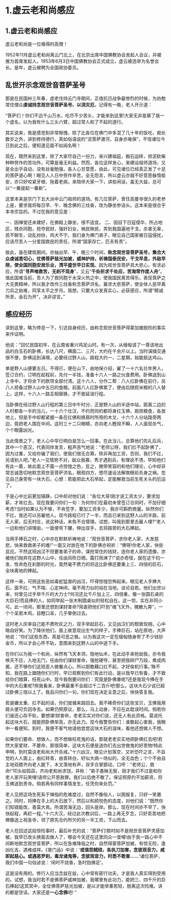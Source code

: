 # 1.虚云老和尚感应

## 1.虚云老和尚感应

虚云老和尚是一位难得的高僧！

1952年11月虚云老和尚离云门北上，在北京出席中国佛教协会发起人会议，并被推为首席发起人。1953年6月3日中国佛教协会正式成立，虚云被选举为名誉会长。是年，虚云被聘为全国政协委员。

## 乱世开示念观世音菩萨圣号

那是在民国卅三年春，虚老住持云门寺期间，正值抗日战争最惨烈的时候，为劝勉常住僧众**虔诚持念观世音菩萨圣号、以消灾厄**，记得有一晚，老人开示道：

“菩萨们！你们不远千山万水，吃尽不少苦头，才能来到这里!大家无非是慕了我一个虚名，以为我有什么三头六臂，超过常人和了不起的道行。

其实说来，我是感觉到非常惭愧，除了比各位在佛门中多混了几十年的饭吃，痴长数岁之外，讲到修持德行，真如俗语说的“泥菩萨渡河，自身亦难保”，不信诸位今日到此之后，便知道见面不如闻名啊！

现在，既然来到这里，除了大家尽自己一份力，来兴建祖庭，搬石运砖，担泥砍柴种种劳作的苦功外，可算是毫无利益。然而，各位这样发心，来建设祖师道场，又是全出乎自动，没有丝毫勉强，各人心甘意愿，由此，可见诸位已经真正发了十足的菩萨道心啊！眼见人人日中劳作辛苦，全无怨言，所以虚云亦就不好意思躲惰偷安，亦只好咬紧牙根、拖着老病，来陪伴大家一下，讲些闲话，虽无大益，总可以“一番提起一番新”。

这里本来是宗门下五大派中云门祖师的道场。有几位菩萨，曾住高曼寺很久的老参上座，要求我将每日早、午、晚念佛的三炷香，改为静坐参话头。这本来是很合乎本寺宗旨的。不过在我的意见是：

一、因禅堂还未建好，在佛殿上静坐，很不适宜。 二、因目下日寇侵华，所占地区，残杀同胞，抢夺民财，强奸妇女，祸民殃民，弄到我国遍地干戈，杀害无辜，民不聊生，动乱纷纷，鸡犬不宁。我们身为佛门弟子，眼见自己国家被日寇侵扰，应该尽吾人一分爱国救民的责任，所谓“国家存亡，匹夫有责”。

故此，虽在建筑期间，亦抽出早、午、晚三个时间，**称念观世音菩萨圣号，集合大众虔诚恳切心，仗佛菩萨慈光加被，威神护持，祈祷国泰民安，干戈早息，外敌早除，使全国同胞安居乐业，清平盛世早日实现**。因为观世音菩萨具大悲心，有求必应，所谓“**寻声唯救苦，无刹不现身**”，又云“**千处祈求千处应，苦海常作度人舟**”。值此国难当前，吾人为了救同胞于水深火热之中，使我国民离苦得乐，表现菩萨之大无畏精神，所以我才改作三炷香称念菩萨洪名，冀求大悲菩萨，使全体人民早离刀兵之劫难，同享太平之岁月。我想，只要大众发真实心，必获感应，所谓“精诚所至，金石为开”，决非谬言。”

## 感应经历

讲到这里，略为停息一下，引述自身经历，由称念观世音菩萨得蒙加被脱险的事实来作证明。

他说：“回忆民国初年，在云南省重兴鸡足山时。有一次，从缅甸请了一尊该地出品的白玉石的卧佛，长达八尺，横面二、三尺，大约在千余斤以上。当时滇缅交通很不便，卧佛运到滇境，必要经过野人山，路程大约一、二星期，始能抵达鸡山。

单是野人山便要五日。不得已，便在山下，由地保介绍，雇了一十六名壮年男人，签订合约，订明在起程前，先付一半钱，准备十六人一路之伙食费用。卧佛送到山上寺中，才将余下的款项全部付清。这十六人，分作二帮：八人扛卧佛在前行，另八人担备过野人山中五日的食粮。前面八人扛卧佛累了，便由后随担米粮的八人替上。这样，十六人一路互相替换，才不致延误行程。

当卧佛在经过野人山行程的第三日中午时分，正是野人山的半途中站，距离二边的人村都各一半的当儿，一十六个壮汉，不约而同的都将身扛玉佛、肩担粮食，各放地上，但是手中却都紧握一条在扛佛和换肩时所用的木叉，十六个人分站路旁两边，竟把老人围在中间。这时三十二只眼睛，亦向老人瞪视不瞬，人人面现杀气，个个眼露凶光。

当此情景之下，老人心中早已明白是怎么一回事。在此当儿，总算他们先礼后兵，其中一个恶汉，代表同伴发言，粗声恶气地说：“老师公呀，我们扛不起卧佛了，因为过重，又给你骗了我们，使我们很无合算。除非再加工资，否则，我们不扛，另请别人吧。”老人一见情势不对，敌众我寡，秀才遇到兵，有理说不清，早知他们有此一着，故此面上不露一点惊惶之色，反之，微带笑容的和他们理论，心中却非常志诚恳切地默念观世音菩萨洪名，眼观四方，想尽速设法解救眼前杀身之祸。忽见自己身旁有一块大石，心想：若能把此大石举起，定能解救当前生死关头的厄运了。

于是心中比前更加镇静，口中却对他们说：“各位大哥!刚才说工资太少，要求加薪，才肯扛去。现在我要问你们一句：为何你们在最初未曾签订合同时，不加仔细考虑?当时如果认为不够，不肯签字，要加工资多少，我亦可斟酌商量。纵然你们不扛，我还可以另雇他人。现今路程已行了一半，而且已来到这野人山的半路，前无人家，后无村庄，说这种话，未免不合情理。试想，叫我到那里去雇人哩?”老人一边和他们讲理由，一面便弯下腰，伸出双手，去将路旁的大石捧起。

当用手捧石之时，心中亦在默默祈祷地说：“观世音菩萨，求你老人家，大发慈悲，快来救救弟子的难!”一面又对放在地下的卧佛亦祝祈：“佛呀!你老人家，快些显应。不然这班凶汉不但要害弟子的命，谋抢常住的钱财，连你老人家的遗像，亦被他们抛弃在这野人山中，任由风吹日晒，露打雨淋了!”说亦奇怪，就在这千钧一发、性命危在刹那的时光，竟然毫不费力的将这比卧佛还要重上三、四倍的巨石，全块离地的捧起。

这样一来，可把这些恶如毒蛇猛兽的凶汉，吓得惊惶恐怖起来。眼见老人手捧大石，面不红、气不喘、心定神闲，毫不用力似的站在当地，谈论自若。他们出世以来，何曾见过手举千斤的大力士?何况还比千斤加上三、四倍重，像一张圆石桌的大巨石!而且捧的人，如同举起一张木制圆桌似的轻松自在。这一惊，实在非同小可。此一顷间，那里还想到谋财害命?简直把他们吓到“魂飞天外，魄散九霄”，一个个呆若木鸡，目瞪口呆，几乎晕倒过去。

这时老人庆幸自己能不费吹灰之力，双手举起巨石，又见凶汉们的颓衰现相，心中暗自好笑。为了降伏他们，面上故意现出生气的样子，手捧巨石，站在原地，大声地说：“你们这些东西，真是可恶之极。以为我这次一定在缅甸随身带了不少钱钞金币，所以才会心怀不轨，意图来到这野人山的中途下手。

在你们以为我一个和尚，纵然有飞天本领，隐地仙术，在此动手来抢劫我，亦令我唤天不应，入地无门，任由你们谋财害命，强抢硬夺，甚至把我碎尸万段，煮成肉酱，还不够你们这班恶人做餐点心。所以胆敢藉口扛不起，才好俟机行事。’殊不知，我在路上跟随你们行时，早已观察到你们有此行动，是以我早已有备，才不致给你们暗算，枉死山中。现今我倒要问你们：究竟是卧佛重呢?还是我现今捧在手中的大石重呢?照我看来，卧佛最重不会超过千二百斤吧!那么，这块大石少说已超过卧佛三倍以上了。我且问你们一句，你们现在决定主意之后，快快答复我。

若是嫌太重、扛不起的话，你们就循来路回去。我不稀奇你们这些宝贝，玉佛我用肩头便可负回寺去。如果仍照原议，那么，马上动身，不应在此耽误时间。倘若你们谁还心存不轨，要想谋!财害命，老老实实对你们说，还无人有此资格。莫说托起这块大石，就能把卧佛举高，亦无此力。现今我警告你们：谁敢起心害我，我眼中一看便知，到时，我便不客气地请他尝尝这块大石的滋味，看他还想做人不想。

如果你们要命、想做人，而不想做枉死鬼的话，那就老老实实地把卧佛扛去吧!若然大家爱财、不要命，那很简单，这块大石便是送你们去出世做鬼的好恩物!特此申明，到时莫说老和尚大开杀戒。”十六凶汉，眼见计划落空，又听恐吓之言，不自觉的人人面上，由红转青，由青转白，好似大病一场似的，全无血色；个个不由自主地双膝齐向老人跪下，木叉落地有声，双手合掌颤动，口呼：“老师公，救命!”叩头如捣蒜，齐向老和尚求饶，并称：“弟子愚昧无智，刚才我们不过是和你老人家开玩笑哩!请师公开恩赦罪。我们以后绝不敢了。保证照原约不加薪资，将玉佛送到贵寺。倘若再有同样事情发生，任凭你来处罚。”

老人见把这场生死系于弹指的危难度过，自然不像俗人，以图报复，只好一笑置之。同时，将捧在手上的大石放下，然后以和颜悦色的态度，对他们说：“既然你们知错能改，善莫大焉。所谓苦海无边，回头是岸。那么，现在时间亦不早了，快快起程，再赶一程。”十六大汉，经过此次教训后，一路上再无歹念，只好乖乖地把佛像送上祝圣寺，领了原先合约所欠的另一半工资，下山而去。

老人在回述这段惊险事时，最后补充的说：“菩萨们!那时如不是观世音菩萨灵感加被，我早已改头换面去做人了，哪会今天还在这里同众一堂哩!由于我一路心中不间断地默念观世音菩萨，所以在急难降临之时，自然得蒙菩萨加被，有惊无险，逢凶化吉，遇难成祥。《普门品》中说：‘**或值怨贼绕，各执刀加害，念彼观音力，咸即起慈心。或遇恶罗刹，毒龙诸鬼等，念彼观音力，时悉不敢害……**’诸位菩萨，我们中国一句俗谚说：‘闲时不烧香，急时抱佛足’。

这是没有用的。修行人应当念兹在兹，心中常有密行功夫，才是我人真实得到受用的。试想，我当时若不是佛菩萨威神加被，我哪里有此功力，能把三、四千斤的巨石捧起!这冥冥中，全仗佛菩萨慈光加被，是以才能举重若轻，脱离这次险难。讲的都是空话，大家还是**一心念佛**吧! ”

